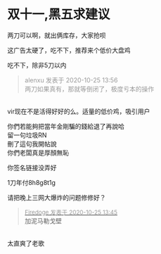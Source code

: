 # 双十一,黑五求建议


两刀可以啊，就出俩库存，大家抢呗

这广告太硬了，吃不下，推荐来个低价大盘鸡

吃不下，除非5刀以内<img id="aimg_fZ15r" onclick="zoom(this, this.src, 0, 0, 0)" class="zoom" src="https://cdn.jsdelivr.net/gh/hishis/forum-master/public/images/patch.gif" onmouseover="img_onmouseoverfunc(this)" onload="thumbImg(this)" border="0" alt="" />

<div class="quote"><blockquote><font color="#999999">alenxu 发表于 2020-10-25 13:56</font><br />
<font color="#999999">两刀如果真有，那就等倒闭了，极度亏本的操作</font></blockquote></div><br />
vir现在不是活得好好的么。适量的低价鸡，吸引用户

你們若能夠把當年金剛騙的錢給退了再說哈 <br />
留一句垃圾RN<br />
刪了這句我開帖說 <br />
你們老闆真是厚顏無恥

你签名链接没弄好<img src="static/image/smiley/default/lol.gif" smilieid="12" border="0" alt="" />

1刀年付8h8g8t1g

请把晚上三网大爆炸的问题修修好？

<div class="quote"><blockquote><font size="2"><a href="https://www.hostloc.com/forum.php?mod=redirect&amp;goto=findpost&amp;pid=9349688&amp;ptid=758250" target="_blank"><font color="#999999">Firedoge 发表于 2020-10-25 13:45</font></a></font><br />
加泥马勒戈壁</blockquote></div><br />
太直爽了老歌
